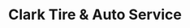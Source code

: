 ---
title: "Clark Tire & Auto Service"
url: /granite-falls/clark-tire-and-auto-service/
shop: car repair
---